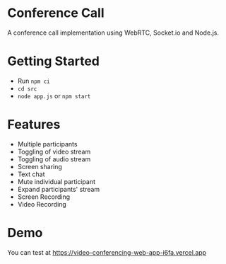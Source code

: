 # Conference Call
A conference call implementation using WebRTC, Socket.io and Node.js.


# Getting Started
- Run `npm ci`
- `cd src`
- `node app.js` or `npm start`


# Features
- Multiple participants
- Toggling of video stream
- Toggling of audio stream
- Screen sharing
- Text chat
- Mute individual participant
- Expand participants' stream
- Screen Recording
- Video Recording

 
# Demo
You can test at https://video-conferencing-web-app-i6fa.vercel.app
